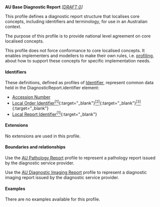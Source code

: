 **AU Base Diagnostic Report** *[[DRAFT 0](guidance.html)]*

This profile defines a diagnostic report structure that localises core concepts, including identifiers and terminology, for use in an Australian context.

The purpose of this profile is to provide national level agreement on core localised concepts. 

This profile does not force conformance to core localised concepts. It enables implementers and modellers to make their own rules, i.e. [profiling](http://hl7.org/fhir/profiling.html), about how to support these concepts for specific implementation needs.

#### Identifiers
These definitions, defined as profiles of [Identifier](http://hl7.org/fhir/R4/datatypes.html#Identifier), represent common data held in the DiagnosticReport.identifier element:
* [Accession Number](StructureDefinition-au-accessionnumber.html)
* [Local Order Identifier](StructureDefinition-au-localorderidentifier.html)[<sup>[1]</sup>](http://ns.electronichealth.net.au/id/hpio-scoped/order/1.0/index.html){:target="_blank"}[<sup>[2]</sup>](https://confluence.hl7australia.com/display/OOADRM20181/5+Observation+Ordering#id-5ObservationOrdering-5.4.1.2ORC-2Placerordernumber(EI)00216){:target="_blank"}[<sup>[3]</sup>](https://confluence.hl7australia.com/display/OOADRM20181/5+Observation+Ordering#id-5ObservationOrdering-5.4.1.3ORC-3Fillerordernumber(EI)00217){:target="_blank"}
* [Local Report Identifier](StructureDefinition-au-localreportidentifier.html)[<sup>[1]</sup>](http://ns.electronichealth.net.au/id/hpio-scoped/report/1.0/index.html){:target="_blank"}


#### Extensions

No extensions are used in this profile.


#### Boundaries and relationships
Use the [AU Pathology Report](StructureDefinition-au-pathologyreport.html) profile to represent a pathology report issued by the diagnostic service provider.

Use the [AU Diagnostic Imaging Report](StructureDefinition-au-imagingreport.html) profile to represent a diagnostic imaging report issued by the diagnostic service provider.


#### Examples

There are no examples available for this profile.